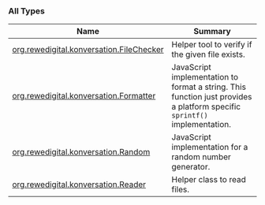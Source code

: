 

### All Types

| Name | Summary |
|---|---|
| [org.rewedigital.konversation.FileChecker](../org.rewedigital.konversation/-file-checker/index.md) | Helper tool to verify if the given file exists. |
| [org.rewedigital.konversation.Formatter](../org.rewedigital.konversation/-formatter/index.md) | JavaScript implementation to format a string. This function just provides a platform specific `sprintf()` implementation. |
| [org.rewedigital.konversation.Random](../org.rewedigital.konversation/-random/index.md) | JavaScript implementation for a random number generator. |
| [org.rewedigital.konversation.Reader](../org.rewedigital.konversation/-reader/index.md) | Helper class to read files. |
